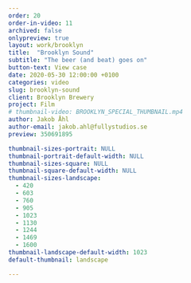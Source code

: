 ```yaml
---
order: 20
order-in-video: 11
archived: false
onlypreview: true
layout: work/brooklyn
title:  "Brooklyn Sound"
subtitle: "The beer (and beat) goes on"
button-text: View case
date: 2020-05-30 12:00:00 +0100
categories: video
slug: brooklyn-sound
client: Brooklyn Brewery
project: Film
# thumbnail-video: BROOKLYN_SPECIAL_THUMBNAIL.mp4
author: Jakob Åhl
author-email: jakob.ahl@fullystudios.se
preview: 350691895

thumbnail-sizes-portrait: NULL
thumbnail-portrait-default-width: NULL
thumbnail-sizes-square: NULL
thumbnail-square-default-width: NULL
thumbnail-sizes-landscape: 
  - 420
  - 603
  - 760
  - 905
  - 1023
  - 1130
  - 1244
  - 1469
  - 1600
thumbnail-landscape-default-width: 1023
default-thumbnail: landscape

---
```


